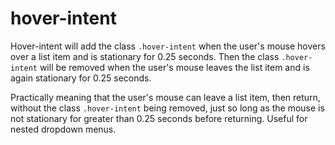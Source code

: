 # hover-intent
Hover-intent will add the class `.hover-intent` when the user's mouse hovers over a list item and is stationary for 0.25 seconds. Then the class `.hover-intent` will be removed when the user's mouse leaves the list item and is again stationary for 0.25 seconds. 

Practically meaning that the user's mouse can leave a list item, then return, without the class `.hover-intent` being removed, just so long as the mouse is not stationary for greater than 0.25 seconds before returning. Useful for nested dropdown menus.
